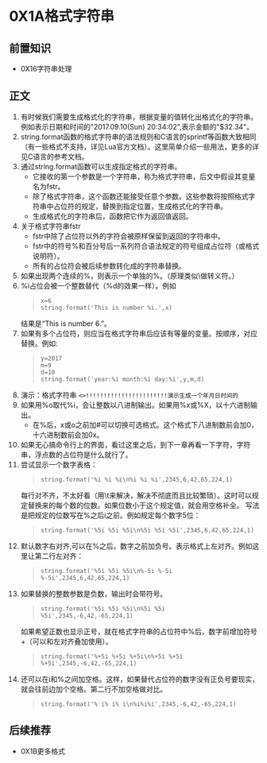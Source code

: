 # 0X1A格式字符串
## 前置知识
* 0X16字符串处理
## 正文
1. 有时候我们需要生成格式化的字符串，根据变量的值转化出格式化的字符串。例如表示日期和时间的"2017.09.10(Sun) 20:34:02",表示金额的"$32.34"。
2. string.format函数的格式字符串的语法规则和C语言的sprintf等函数大致相同（有一些格式不支持，详见Lua官方文档）。这里简单介绍一些用法，更多的详见C语言的参考文档。
3. 通过string.format函数可以生成指定格式的字符串。
    * 它接收的第一个参数是一个字符串，称为格式字符串，后文中假设其变量名为fstr。
    * 除了格式字符串，这个函数还能接受任意个参数。这些参数将按照格式字符串中占位符的规定，替换到指定位置，生成格式化的字符串。
    * 生成格式化的字符串后，函数把它作为返回值返回。
4. 关于格式字符串fstr
    * fstr中除了占位符以外的字符会被原样保留到返回的字符串中。
    * fstr中的符号%和百分号后一系列符合语法规定的符号组成占位符（或格式说明符）。
    * 所有的占位符会被后续参数转化成的字符串替换。
5. 如果出现两个连续的%，则表示一个单独的%。（原理类似\做转义符。）
6. %i占位会被一个整数替代（%d的效果一样）。例如
    >```
    >x=6
    >string.format('This is number %i.',x)
    >```
    结果是“This is number 6.”。
7. 如果有多个占位符，则应当在格式字符串后应该有等量的变量。按顺序，对应替换。例如:
    >```
    >y=2017
    >m=9
    >d=10
    >string.format('year:%i month:%i day:%i',y,m,d)
    >```
8. 演示：格式字符串 `<>!!!!!!!!!!!!!!!!!!!!!!!演示生成一个年月日时间的`
9. 如果用%o取代%i，会让整数以八进制输出。如果用%x或%X，以十六进制输出。
    * 在%后，x或o之前加#可以切换可选格式。这个格式下八进制数前会加0，十六进制数前会加0x。
10. 如果无心搞命令行上的界面，看过这里之后，到下一章再看一下字符，字符串，浮点数的占位符是什么就行了。
11. 尝试显示一个数字表格：
    >```
    >string.format('%i %i %i\n%i %i %i',2345,6,42,65,224,1)
    >```
    每行对不齐，不太好看（用\t来解决，解决不彻底而且比较繁琐）。这时可以规定替换来的每个数的位数。如果位数小于这个规定值，就会用空格补全。
    写法是把规定的位数写在%之后i之前。例如规定每个数字5位：
    >```
    >string.format('%5i %5i %5i\n%5i %5i %5i',2345,6,42,65,224,1)
    >```
12. 默认数字右对齐,可以在%之后，数字之前加负号。表示格式上左对齐。例如这里让第二行左对齐：
    >```
    >string.format('%5i %5i %5i\n%-5i %-5i %-5i',2345,6,42,65,224,1)
    >```
13. 如果替换的整数参数是负数，输出时会带符号。
    >```
    >string.format('%5i %5i %5i\n%5i %5i %5i',2345,-6,42,-65,224,1)
    >```
    如果希望正数也显示正号，就在格式字符串的占位符中%后，数字前增加符号+（可以和左对齐叠加使用）。
    >```
    >string.format('%+5i %+5i %+5i\n%+5i %+5i %+5i',2345,-6,42,-65,224,1)
    >```
14. 还可以在i和%之间加空格。这样，如果替代占位符的数字没有正负号要现实，就会往前边加个空格。第二行不加空格做对比。
    >```
    >string.format('% i% i% i\n%i%i%i',2345,-6,42,-65,224,1)
    >```
## 后续推荐
* 0X1B更多格式
